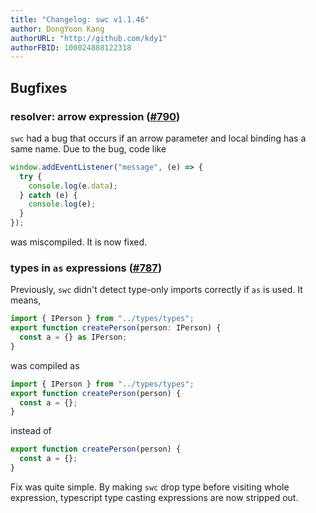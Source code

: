 ```yaml
---
title: "Changelog: swc v1.1.46"
author: DongYoon Kang
authorURL: "http://github.com/kdy1"
authorFBID: 100024888122318
---
```


## Bugfixes

### resolver: arrow expression ([#790](https://github.com/swc-project/swc/pull/790))

`swc` had a bug that occurs if an arrow parameter and local binding has a same name. Due to the bug, code like

```js
window.addEventListener("message", (e) => {
  try {
    console.log(e.data);
  } catch (e) {
    console.log(e);
  }
});
```

was miscompiled. It is now fixed.

### types in `as` expressions ([#787](https://github.com/swc-project/swc/pull/787))

Previously, `swc` didn't detect type-only imports correctly if `as` is used. It means,

```ts
import { IPerson } from "../types/types";
export function createPerson(person: IPerson) {
  const a = {} as IPerson;
}
```

was compiled as

```js
import { IPerson } from "../types/types";
export function createPerson(person) {
  const a = {};
}
```

instead of

```js
export function createPerson(person) {
  const a = {};
}
```

Fix was quite simple. By making `swc` drop type before visiting whole expression, typescript type casting expressions are now stripped out.
